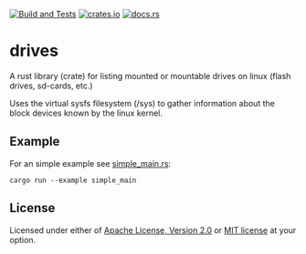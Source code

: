 [![Build and Tests](https://github.com/sorcerersr/drives/actions/workflows/build_and_test.yml/badge.svg)](https://github.com/sorcerersr/drives/actions/workflows/build_and_test.yml) [![crates.io](https://img.shields.io/crates/v/drives)](https://crates.io/crates/drives) [![docs.rs](https://img.shields.io/docsrs/drives/latest)](https://docs.rs/drives/latest/drives/)

# drives

A rust library (crate) for listing mounted or mountable drives on linux (flash drives, sd-cards, etc.)

Uses the virtual sysfs filesystem (/sys) to gather information about the block devices known by the linux kernel.

## Example

For an simple example see [simple_main.rs](examples/simple_main.rs):

```
cargo run --example simple_main
```


## License


Licensed under either of <a href="LICENSE-APACHE">Apache License, Version
2.0</a> or <a href="LICENSE-MIT">MIT license</a> at your option.
